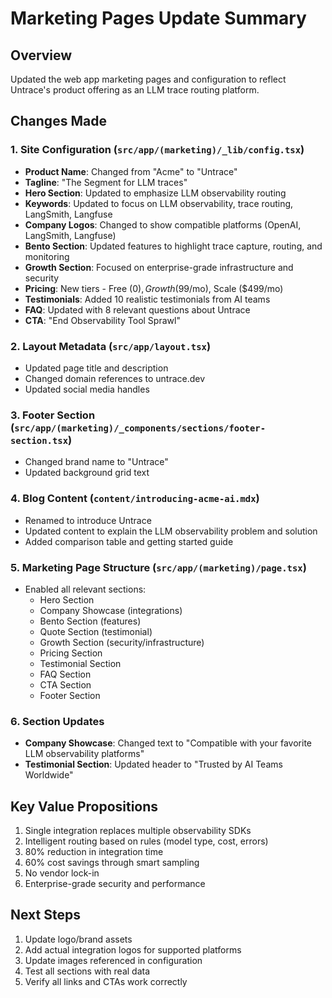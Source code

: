 # Marketing Pages Update Summary

## Overview
Updated the web app marketing pages and configuration to reflect Untrace's product offering as an LLM trace routing platform.

## Changes Made

### 1. Site Configuration (`src/app/(marketing)/_lib/config.tsx`)
- **Product Name**: Changed from "Acme" to "Untrace"
- **Tagline**: "The Segment for LLM traces"
- **Hero Section**: Updated to emphasize LLM observability routing
- **Keywords**: Updated to focus on LLM observability, trace routing, LangSmith, Langfuse
- **Company Logos**: Changed to show compatible platforms (OpenAI, LangSmith, Langfuse)
- **Bento Section**: Updated features to highlight trace capture, routing, and monitoring
- **Growth Section**: Focused on enterprise-grade infrastructure and security
- **Pricing**: New tiers - Free ($0), Growth ($99/mo), Scale ($499/mo)
- **Testimonials**: Added 10 realistic testimonials from AI teams
- **FAQ**: Updated with 8 relevant questions about Untrace
- **CTA**: "End Observability Tool Sprawl"

### 2. Layout Metadata (`src/app/layout.tsx`)
- Updated page title and description
- Changed domain references to untrace.dev
- Updated social media handles

### 3. Footer Section (`src/app/(marketing)/_components/sections/footer-section.tsx`)
- Changed brand name to "Untrace"
- Updated background grid text

### 4. Blog Content (`content/introducing-acme-ai.mdx`)
- Renamed to introduce Untrace
- Updated content to explain the LLM observability problem and solution
- Added comparison table and getting started guide

### 5. Marketing Page Structure (`src/app/(marketing)/page.tsx`)
- Enabled all relevant sections:
  - Hero Section
  - Company Showcase (integrations)
  - Bento Section (features)
  - Quote Section (testimonial)
  - Growth Section (security/infrastructure)
  - Pricing Section
  - Testimonial Section
  - FAQ Section
  - CTA Section
  - Footer Section

### 6. Section Updates
- **Company Showcase**: Changed text to "Compatible with your favorite LLM observability platforms"
- **Testimonial Section**: Updated header to "Trusted by AI Teams Worldwide"

## Key Value Propositions
1. Single integration replaces multiple observability SDKs
2. Intelligent routing based on rules (model type, cost, errors)
3. 80% reduction in integration time
4. 60% cost savings through smart sampling
5. No vendor lock-in
6. Enterprise-grade security and performance

## Next Steps
1. Update logo/brand assets
2. Add actual integration logos for supported platforms
3. Update images referenced in configuration
4. Test all sections with real data
5. Verify all links and CTAs work correctly
